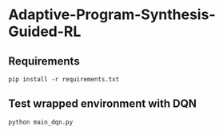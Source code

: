 # Adaptive-Program-Synthesis-Guided-RL

## Requirements
`pip install -r requirements.txt`

## Test wrapped environment with DQN
`python main_dqn.py`